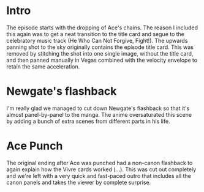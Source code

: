# Intro
The episode starts with the dropping of Ace's chains. The reason I included this again was to get a neat transition to the title card and
segue to the celebratory music track (He Who Can Not Forgive, Fight!). The upwards panning shot to the sky originally contains the episode title card.
This was removed by stitching the shot into one single image, without the title card,
and then panned manually in Vegas combined with the velocity envelope to retain the same acceleration.

# Newgate's flashback
I'm really glad we managed to cut down Newgate's flashback so that it's almost panel-by-panel to the manga.
The anime oversaturated this scene by adding a bunch of extra scenes from different parts in his life.

# Ace Punch
The original ending after Ace was punched had a non-canon flashback to again explain how the Vivre cards worked (...).
This was cut out completely and we're left with a very quick and fast-paced outro
that includes all the canon panels and takes the viewer by complete surprise.
